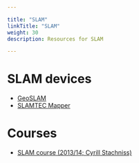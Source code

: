 ```yaml
---

title: "SLAM"  
linkTitle: "SLAM"  
weight: 30  
description: Resources for SLAM

---
```


# SLAM devices
*  [GeoSLAM](https://geoslam.com/)
*  [SLAMTEC Mapper](https://www.slamtec.com/en/Lidar/Mapper)

# Courses
* [SLAM course (2013/14; Cyrill Stachniss)](https://www.youtube.com/watch?v=U6vr3iNrwRA&list=PLgnQpQtFTOGQrZ4O5QzbIHgl3b1JHimN_)
